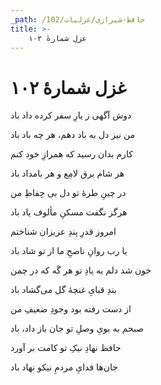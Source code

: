 ```yaml
---
_path: /حافظ-شیرازی/غزلیات/102
title: >-
    غزل شمارهٔ ۱۰۲
---
```

# غزل شمارهٔ ۱۰۲

<div class="b" id="bn1"><div class="m1"><p>دوش آگهی ز یارِ سفر کرده داد باد</p></div>
<div class="m2"><p>من نیز دل به باد دهم، هر چه باد باد</p></div></div>
<div class="b" id="bn2"><div class="m1"><p>کارم بدان رسید که همرازِ خود کنم</p></div>
<div class="m2"><p>هر شام برق لامِع و هر بامداد باد</p></div></div>
<div class="b" id="bn3"><div class="m1"><p>در چینِ طرهٔ تو دل بی حِفاظِ من</p></div>
<div class="m2"><p>هرگز نگفت مسکنِ مألوف یاد باد</p></div></div>
<div class="b" id="bn4"><div class="m1"><p>امروز قدرِ پندِ عزیزان شناختم</p></div>
<div class="m2"><p>یا رب روانِ ناصحِ ما از تو شاد باد</p></div></div>
<div class="b" id="bn5"><div class="m1"><p>خون شد دلم به یادِ تو هر گَه که در چمن</p></div>
<div class="m2"><p>بندِ قبایِ غنچهٔ گل می‌گشاد باد</p></div></div>
<div class="b" id="bn6"><div class="m1"><p>از دست رفته بود وجودِ ضعیفِ من</p></div>
<div class="m2"><p>صبحم به بویِ وصلِ تو جان باز داد، باد</p></div></div>
<div class="b" id="bn7"><div class="m1"><p>حافظ نهادِ نیکِ تو کامت بر آورد</p></div>
<div class="m2"><p>جان‌ها فدایِ مردمِ نیکو نهاد باد</p></div></div>
